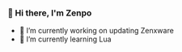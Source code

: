 ### 👋 Hi there, I'm Zenpo

- 🔭 I’m currently working on updating Zenxware
- 🌱 I’m currently learning Lua
